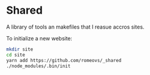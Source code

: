 # Shared

A library of tools an makefiles that I reasue accros sites.

To initialize a new website:

```sh
mkdir site
cd site
yarn add https://github.com/romeovs/_shared
./node_modules/.bin/init
```
